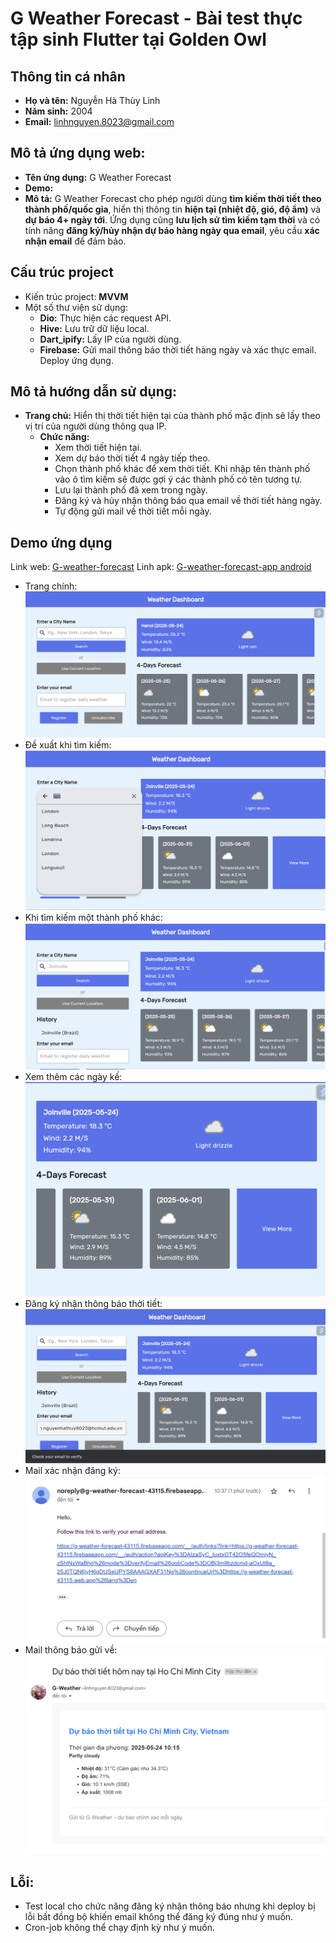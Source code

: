 # G Weather Forecast - Bài test thực tập sinh Flutter tại Golden Owl

## Thông tin cá nhân

- **Họ và tên:** Nguyễn Hà Thùy Linh 
- **Năm sinh:** 2004
- **Email:** [linhnguyen.8023@gmail.com](mailto:linhnguyen.8023@gmail.com)

## Mô tả ứng dụng web:

- **Tên ứng dụng:** G Weather Forecast
- **Demo:** 
- **Mô tả:** G Weather Forecast cho phép người dùng **tìm kiếm thời tiết theo thành phố/quốc gia**, hiển thị thông tin **hiện tại (nhiệt độ, gió, độ ẩm)** và **dự báo 4+ ngày tới**. Ứng dụng cũng **lưu lịch sử tìm kiếm tạm thời** và có tính năng **đăng ký/hủy nhận dự báo hàng ngày qua email**, yêu cầu **xác nhận email** để đảm bảo.

## Cấu trúc project

- Kiến trúc project: **MVVM**
- Một số thư viện sử dụng:
    - **Dio:** Thực hiện các request API.
    - **Hive:** Lưu trữ dữ liệu local.
    - **Dart_ipify:** Lấy IP của người dùng.
    - **Firebase:** Gửi mail thông báo thời tiết hàng ngày và xác thực email. Deploy ứng dụng.

## Mô tả hướng dẫn sử dụng:

- **Trang chủ:** Hiển thị thời tiết hiện tại của thành phố mặc định sẽ lấy theo vị trí của người
  dùng thông qua IP.
    - **Chức năng:**
        - Xem thời tiết hiện tại.
        - Xem dự báo thời tiết 4 ngày tiếp theo.
        - Chọn thành phố khác để xem thời tiết.
          Khi nhập tên thành phố vào ô tìm kiếm sẽ được gợi ý các thành phố có tên tương tự.
        - Lưu lại thành phố đã xem trong ngày.
        - Đăng ký và hủy nhận thông báo qua email về thời tiết hàng ngày.
        - Tự động gửi mail về thời tiết mỗi ngày.

## Demo ứng dụng

Link web: [G-weather-forecast](https://g-weather-forecast-43115.web.app/)
Linh apk: [G-weather-forecast-app android](https://drive.google.com/file/d/1ovGi2xrKDDHHc2GdC69x9HmgC8WrWs8W/view?usp=sharing)

- Trang chính: ![alt text](image.png)
- Đề xuất khi tìm kiếm: ![alt text](image-3.png)
- Khi tìm kiếm một thành phố khác: ![alt text](image-1.png)
- Xem thêm các ngày kế: ![alt text](image-2.png)
- Đăng ký nhận thông báo thời tiết: ![alt text](image-4.png)
- Mail xác nhận đăng ký: ![alt text](image-5.png)
- Mail thông báo gửi về: ![alt text](image-6.png)

## Lỗi:

- Test local cho chức năng đăng ký nhận thông báo nhưng khi deploy bị lỗi bất đồng bộ khiến email không thể đăng ký đúng như ý muốn.
- Cron-job không thể chạy định kỳ như ý muốn.